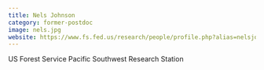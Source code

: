 ```yaml
---
title: Nels Johnson
category: former-postdoc
image: nels.jpg
website: https://www.fs.fed.us/research/people/profile.php?alias=nelsjohnson
---
```

US Forest Service Pacific Southwest Research Station

